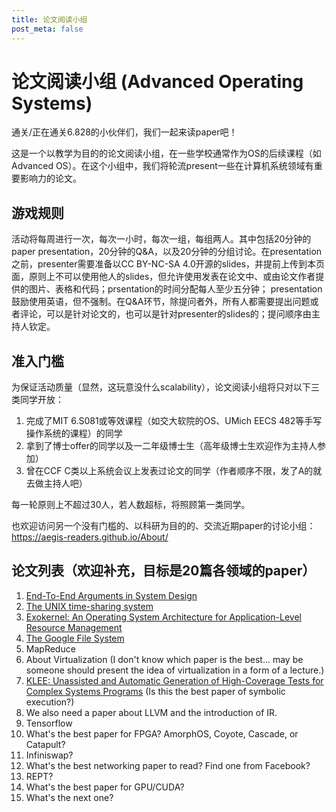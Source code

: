 ```yaml
---
title: 论文阅读小组
post_meta: false
---
```


# 论文阅读小组 (Advanced Operating Systems)

通关/正在通关6.828的小伙伴们，我们一起来读paper吧！

这是一个以教学为目的的论文阅读小组，在一些学校通常作为OS的后续课程（如Advanced OS）。在这个小组中，我们将轮流present一些在计算机系统领域有重要影响力的论文。

## 游戏规则

活动将每周进行一次，每次一小时，每次一组，每组两人。其中包括20分钟的paper presentation，20分钟的Q&A，以及20分钟的分组讨论。在presentation之前，presenter需要准备以CC BY-NC-SA 4.0开源的slides，并提前上传到本页面，原则上不可以使用他人的slides，但允许使用发表在论文中、或由论文作者提供的图片、表格和代码；prsentation的时间分配每人至少五分钟； presentation鼓励使用英语，但不强制。在Q&A环节，除提问者外，所有人都需要提出问题或者评论，可以是针对论文的，也可以是针对presenter的slides的；提问顺序由主持人钦定。

## 准入门槛

为保证活动质量（显然，这玩意没什么scalability），论文阅读小组将只对以下三类同学开放：

1. 完成了MIT 6.S081或等效课程（如交大软院的OS、UMich EECS 482等手写操作系统的课程）的同学
2. 拿到了博士offer的同学以及一二年级博士生（高年级博士生欢迎作为主持人参加）
3. 曾在CCF C类以上系统会议上发表过论文的同学（作者顺序不限，发了A的就去做主持人吧）

每一轮原则上不超过30人，若人数超标，将照顾第一类同学。

也欢迎访问另一个没有门槛的、以科研为目的的、交流近期paper的讨论小组：https://aegis-readers.github.io/About/

## 论文列表（欢迎补充，目标是20篇各领域的paper）

1. [End-To-End Arguments in System Design](https://web.mit.edu/Saltzer/www/publications/endtoend/endtoend.pdf)
2. [The UNIX time-sharing system](https://dsf.berkeley.edu/cs262/unix.pdf)
3. [Exokernel: An Operating System Architecture for Application-Level Resource Management](http://people.eecs.berkeley.edu/~kubitron/cs262/handouts/papers/engler95exokernel.pdf)
4. [The Google File System](https://static.googleusercontent.com/media/research.google.com/en//archive/gfs-sosp2003.pdf)
5. MapReduce
6. About Virtualization (I don't know which paper is the best... may be someone should present the idea of virtualization in a form of a lecture.)
7. [KLEE: Unassisted and Automatic Generation of High-Coverage Tests for Complex Systems Programs](http://www.doc.ic.ac.uk/~cristic/papers/klee-osdi-08.pdf) (Is this the best paper of symbolic execution?)
8. We also need a paper about LLVM and the introduction of IR.
9. Tensorflow
10. What's the best paper for FPGA? AmorphOS, Coyote, Cascade, or Catapult?
11. Infiniswap?
12. What's the best networking paper to read? Find one from Facebook?
13. REPT?
14. What's the best paper for GPU/CUDA?
15. What's the next one?